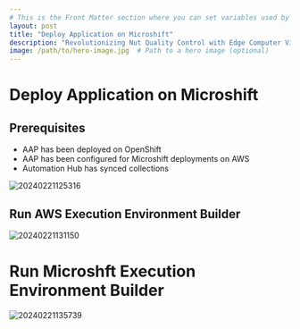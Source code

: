 ```yaml
---
# This is the Front Matter section where you can set variables used by Jekyll
layout: post
title: "Deploy Application on Microshift"
description: "Revolutionizing Nut Quality Control with Edge Computer Vision using YOLO V5 and Microshift"
image: /path/to/hero-image.jpg  # Path to a hero image (optional)
---
```


# Deploy Application on Microshift

## Prerequisites
* AAP has been deployed on OpenShift
* AAP has been configured for Microshift deployments on AWS
* Automation Hub has synced collections

![20240221125316](https://i.imgur.com/ClJ396a.png)

## Run AWS Execution Environment Builder
![20240221131150](https://i.imgur.com/gR9mAJo.png)

# Run Microshft Execution Environment Builder
![20240221135739](https://i.imgur.com/IUiM3x0.png)